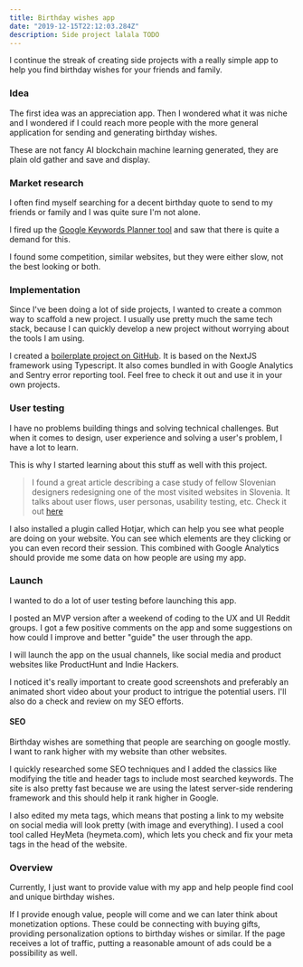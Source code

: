 ```yaml
---
title: Birthday wishes app
date: "2019-12-15T22:12:03.284Z"
description: Side project lalala TODO
---
```


I continue the streak of creating side projects with a really simple app to help you find birthday wishes for your friends and family.

### Idea

The first idea was an appreciation app. Then I wondered what it was niche and I wondered if I could reach more people with the more general application for sending and generating birthday wishes.

These are not fancy AI blockchain machine learning generated, they are plain old gather and save and display.

### Market research

I often find myself searching for a decent birthday quote to send to my friends or family and I was quite sure I'm not alone.

I fired up the [Google Keywords Planner tool](https://ads.google.com/home/tools/keyword-planner/) and saw that there is quite a demand for this.

I found some competition, similar websites, but they were either slow, not the best looking or both.

### Implementation

Since I've been doing a lot of side projects, I wanted to create a common way to scaffold a new project. I usually use pretty much the same tech stack, because I can quickly develop a new project without worrying about the tools I am using.

I created a [boilerplate project on GitHub](https://github.com/jamzi/nextjs-boilerplate). It is based on the NextJS framework using Typescript. It also comes bundled in with Google Analytics and Sentry error reporting tool. Feel free to check it out and use it in your own projects.

### User testing

I have no problems building things and solving technical challenges. But when it comes to design, user experience and solving a user's problem, I have a lot to learn.

This is why I started learning about this stuff as well with this project.

> I found a great article describing a case study of fellow Slovenian designers redesigning one of the most visited websites in Slovenia. It talks about user flows, user personas, usability testing, etc. Check it out [here](https://klemenselakovic.com/partis-klemen-selakovic)

I also installed a plugin called Hotjar, which can help you see what people are doing on your website. You can see which elements are they clicking or you can even record their session. This combined with Google Analytics should provide me some data on how people are using my app.

### Launch

I wanted to do a lot of user testing before launching this app.

I posted an MVP version after a weekend of coding to the UX and UI Reddit groups. I got a few positive comments on the app and some suggestions on how could I improve and better "guide" the user through the app.

I will launch the app on the usual channels, like social media and product websites like ProductHunt and Indie Hackers.

I noticed it's really important to create good screenshots and preferably an animated short video about your product to intrigue the potential users. I'll also do a check and review on my SEO efforts.

#### SEO

Birthday wishes are something that people are searching on google mostly. I want to rank higher with my website than other websites.

I quickly researched some SEO techniques and I added the classics like modifying the title and header tags to include most searched keywords. The site is also pretty fast because we are using the latest server-side rendering framework and this should help it rank higher in Google.

I also edited my meta tags, which means that posting a link to my website on social media will look pretty (with image and everything). I used a cool tool called HeyMeta (heymeta.com), which lets you check and fix your meta tags in the head of the website.

### Overview

Currently, I just want to provide value with my app and help people find cool and unique birthday wishes.

If I provide enough value, people will come and we can later think about monetization options. These could be connecting with buying gifts, providing personalization options to birthday wishes or similar. If the page receives a lot of traffic, putting a reasonable amount of ads could be a possibility as well.
